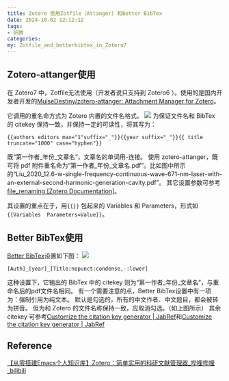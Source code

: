 ```yaml
---
title: Zotero 使用Zotfile（Attanger) 和Better BibTex
date: 2024-10-02 12:12:12
tags: 
- 折腾 
categories: 
my: Zotfile_and_betterbibtex_in_Zotero7
---
```

## Zotero-attanger使用

在 Zotero7 中，Zotfile无法使用（开发者说只支持到 Zotero6 ）。使用的是国内开发者开发的[MuiseDestiny/zotero-attanger: Attachment Manager for Zotero](https://github.com/MuiseDestiny/zotero-attanger)。

它调用的重名命方式为 Zotero 内置的文件名格式。
![](https://cdn.sa.net/2024/10/02/uLWaUiVTbwet1hI.png)
为保证文件名和 BibTex 的 citekey 保持一致，并保持一定的可读性，将其写为：

```
{{authors editors max="1"suffix="_"}}{{year suffix="_"}}{{ title truncate="1000" case="hyphen"}}
```

既“第一作者_年份_文章名”，文章名的单词用-连接。
使用 zotero-attanger，既可将 pdf 附件重名命为“第一作者_年份_文章名.pdf”。比如图中所示的“Liu_2020_12.6-w-single-frequency-continuous-wave-671-nm-laser-with-an-external-second-harmonic-generation-cavity.pdf”。
其它设置参数可参考[file\_renaming \[Zotero Documentation\]](https://www.zotero.org/support/file_renaming)。

其设置的重点在于，用`{{}}` 包起来的 Variables 和 Parameters，形式如`{{Variables  Parameters=Value}}`。

## Better BibTex使用

 [Better BibTex](https://github.com/retorquere/zotero-better-bibtex)设置如下图：
![](https://cdn.sa.net/2024/10/02/p7OWGEekNhmHbic.png)

```
[Auth]_[year]_[Title:nopunct:condense,-:lower]
```

这种设置下，它输出的 BibTex 中的 citekey 则为“第一作者_年份_文章名”，与重命名后的pdf文件名相同。
有一个需要注意的点，Better BibTex设置中有一项为：强制引用为纯文本。
默认是勾选的，所有的中文作者、中文题目，都会被转为拼音。
但为和 Zotero 的文件名称保持一致，应取消勾选。（如上图所示）
其余 citekey 可参考[Customize the citation key generator | JabRef](https://docs.jabref.org/setup/citationkeypatterns)和[Customize the citation key generator | JabRef](https://docs.jabref.org/setup/citationkeypatterns)


## Reference

[【从零搭建Emacs个人知识库】Zotero：简单实用的科研文献管理器\_哔哩哔哩\_bilibili](https://www.bilibili.com/video/BV1Lc411J7gQ/)
